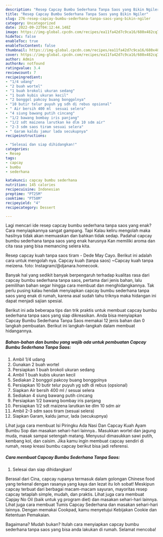 ```yaml
---
description: "Resep Capcay Bumbu Sederhana Tanpa Saos yang Bikin Ngiler"
title: "Resep Capcay Bumbu Sederhana Tanpa Saos yang Bikin Ngiler"
slug: 276-resep-capcay-bumbu-sederhana-tanpa-saos-yang-bikin-ngiler
category: Uncategorized
date: 2022-09-22T04:12:44.148Z
image: https://img-global.cpcdn.com/recipes/ea11fa42d7c9ca16/680x482cq70/capcay-bumbu-sederhana-tanpa-saos-foto-resep-utama.jpg
hideToc: false
enableToc: true
enableTocContent: false
thumbnail: https://img-global.cpcdn.com/recipes/ea11fa42d7c9ca16/680x482cq70/capcay-bumbu-sederhana-tanpa-saos-foto-resep-utama.jpg
cover: https://img-global.cpcdn.com/recipes/ea11fa42d7c9ca16/680x482cq70/capcay-bumbu-sederhana-tanpa-saos-foto-resep-utama.jpg
author: Admin
authorAv: notfound
ratingvalue: 3.4
reviewcount: 7
recipeingredient:
- "1/4 udang"
- "2 buah wortel"
- "1 buah brokoli ukuran sedang"
- "1 buah kubis ukuran kecil"
- "2 bonggol pakcoy buang bonggolnya"
- "10 butir telur puyuh yg sdh di rebus opsional"
- " Air bersih 400 ml  sesuai selera"
- "4 siung bawang putih cincang"
- "1/2 bawang bombay iris panjang"
- "1/2 sdt maizena larutkan ke dlm 10 sdm air"
- "2-3 sdm saos tiram sesuai selera"
- " Garam kaldu jamur lada secukupnya"
recipeinstructions:

- "Selesai dan siap dihidangkan!"
categories:
- Resep
tags:
- capcay
- bumbu
- sederhana

katakunci: capcay bumbu sederhana 
nutrition: 145 calories
recipecuisine: Indonesian
preptime: "PT25M"
cooktime: "PT58M"
recipeyield: "4"
recipecategory: Dessert

---
```



Lagi mencari ide resep capcay bumbu sederhana tanpa saos yang enak? Cara menyiapkannya sangat gampang. Tapi Kalau keliru mengolah maka hasilnya tidak akan memuaskan dan bahkan tidak sedap. Padahal capcay bumbu sederhana tanpa saos yang enak harusnya Kan memiliki aroma dan cita rasa yang bisa memancing selera kita.


Resep capcay kuah tanpa saos tiram - Dede May Cayo. Berikut ini adalah cara untuk mengolah nya. Capcay kuah (tanpa saos) ~Capcay kuah tanpa meizena. foto: Instagram/@djanara.homecook.

Banyak hal yang sedikit banyak berpengaruh terhadap kualitas rasa dari capcay bumbu sederhana tanpa saos, pertama dari jenis bahan, lalu pemilihan bahan segar hingga cara membuat dan menghidangkannya. Tak perlu pusing kalau hendak menyiapkan capcay bumbu sederhana tanpa saos yang enak di rumah, karena asal sudah tahu triknya maka hidangan ini dapat menjadi sajian spesial.


Berikut ini ada beberapa tips dan trik praktis untuk membuat capcay bumbu sederhana tanpa saos yang siap dikreasikan. Anda bisa menyiapkan Capcay Bumbu Sederhana Tanpa Saos memakai 12 jenis bahan dan 0 langkah pembuatan. Berikut ini langkah-langkah dalam membuat hidangannya.

<!--inarticleads1-->

##### Bahan-bahan dan bumbu yang wajib ada untuk pembuatan Capcay Bumbu Sederhana Tanpa Saos:

1. Ambil 1/4 udang
1. Gunakan 2 buah wortel
1. Persiapkan 1 buah brokoli ukuran sedang
1. Ambil 1 buah kubis ukuran kecil
1. Sediakan 2 bonggol pakcoy buang bonggolnya
1. Persiapkan 10 butir telur puyuh yg sdh di rebus (opsional)
1. Siapkan  Air bersih 400 ml / sesuai selera
1. Sediakan 4 siung bawang putih cincang
1. Persiapkan 1/2 bawang bombay iris panjang
1. Persiapkan 1/2 sdt maizena larutkan ke dlm 10 sdm air
1. Ambil 2-3 sdm saos tiram (sesuai selera)
1. Siapkan  Garam, kaldu jamur, lada (secukupnya)


Lihat juga cara membuat Isi Piringku Ada Nasi Dan Capcay Kuah Ayam Bumbu Sop dan masakan sehari-hari lainnya.. Masukkan wortel dan jagung muda, masak sampai setengah matang. Menyusul dimasukkan sawi putih, kembang kol, dan caisim. Jika kamu ingin membuat capcay sendiri di rumah, resep kreasi bumbu capcay berikut bisa jadi referensi. 

<!--inarticleads2-->

##### Cara membuat Capcay Bumbu Sederhana Tanpa Saos:


1. Selesai dan siap dihidangkan!

Berasal dari Cina, capcay rupanya termasuk dalam golongan Chinese food yang terkenal dengan rasanya yang kaya dan lezat itu loh sobat! Meskipun capcay terbuat dari berbagai macam-macam sayuran, mayoritas resep capcay tetaplah simple, mudah, dan praktis. Lihat juga cara membuat Capjay No Oil (baik untuk yg program diet) dan masakan sehari-hari lainnya. Lihat juga cara membuat Tumis Capcay Sederhana dan masakan sehari-hari lainnya. Dengan memakai Cookpad, kamu menyetujui Kebijakan Cookie dan Ketentuan Pemakaian. 

Bagaimana? Mudah bukan? Itulah cara menyiapkan capcay bumbu sederhana tanpa saos yang bisa anda lakukan di rumah. Selamat mencoba!
